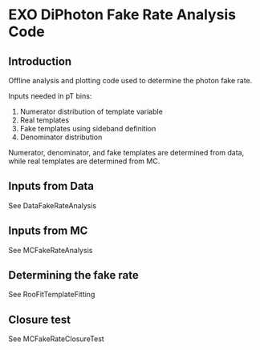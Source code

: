 # EXO DiPhoton Fake Rate Analysis Code

## Introduction

Offline analysis and plotting code used to determine the photon fake rate.

Inputs needed in pT bins:  
1. Numerator distribution of template variable  
2. Real templates  
3. Fake templates using sideband definition  
4. Denominator distribution
 
Numerator, denominator, and fake templates are determined from data, while real templates are determined from MC.

## Inputs from Data
See DataFakeRateAnalysis

## Inputs from MC
See MCFakeRateAnalysis

## Determining the fake rate
See RooFitTemplateFitting

## Closure test
See MCFakeRateClosureTest

